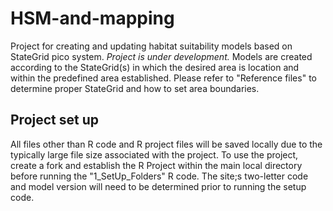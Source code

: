 # HSM-and-mapping
Project for creating and updating habitat suitability models based on StateGrid pico system. *Project is under development.*
Models are created according to the StateGrid(s) in which the desired area is location and within the predefined area established. Please refer to "Reference files" to determine proper StateGrid and how to set area boundaries. 
<br>
## Project set up
All files other than R code and R project files will be saved locally due to the typically large file size associated with the project. To use the project, create a fork and establish the R Project within the main local directory before running the "1_SetUp_Folders" R code. The site;s two-letter code and model version will need to be determined prior to running the setup code.
